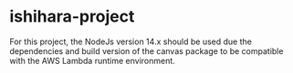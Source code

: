 # ishihara-project

For this project, the NodeJs version 14.x should be used due the dependencies
and build version of the canvas package to be compatible with the AWS Lambda
runtime environment.